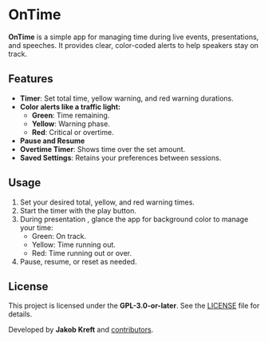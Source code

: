 # OnTime

**OnTime** is a simple app for managing time during live events, presentations, and speeches. It provides clear, color-coded alerts to help speakers stay on track.

## Features
- **Timer**: Set total time, yellow warning, and red warning durations.
- **Color alerts like a traffic light:**
  - **Green**: Time remaining.
  - **Yellow**: Warning phase.
  - **Red**: Critical or overtime.
- **Pause and Resume**
- **Overtime Timer**: Shows time over the set amount.
- **Saved Settings**: Retains your preferences between sessions.

## Usage
1. Set your desired total, yellow, and red warning times.
2. Start the timer with the play button.
3. During presentation , glance the app for background color to manage your time:
   - Green: On track.
   - Yellow: Time running out.
   - Red: Time running out or over.
4. Pause, resume, or reset as needed.

## License

This project is licensed under the **GPL-3.0-or-later**. See the [LICENSE](./LICENSE) file for details.

Developed by **Jakob Kreft** and [contributors](https://github.com/jakobkreft/PresentationTimer/graphs/contributors).
